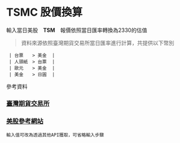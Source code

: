 # TSMC 股價換算


輸入當日美股　**TSM**　報價依照當日匯率轉換為2330的估值


> 資料來源依照臺灣期貨交易所當日匯率進行計算，共提供以下幣別

     | 台票　　> 美金  |
     | 人頭紙　> 台票  |
     | 歐元　　> 美金  |
     | 美金　　> 日圓  |

參考資料
### [臺灣期貨交易所](https://www.taifex.com.tw/cht/3/dailyFXRate)
### [美股參考網站](https://www.marketwatch.com/)

`輸入值可改為透過其他API獲取，可省略輸入步驟` 
